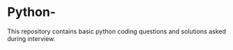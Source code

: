 # Python-
This repository contains basic python coding questions and solutions asked during interview.
